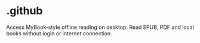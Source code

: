 # .github
Access MyBook-style offline reading on desktop. Read EPUB, PDF and local books without login or internet connection.
